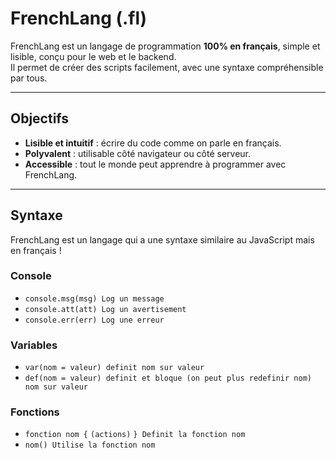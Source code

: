 # FrenchLang (.fl)

FrenchLang est un langage de programmation **100% en français**, simple et lisible, conçu pour le web et le backend.  
Il permet de créer des scripts facilement, avec une syntaxe compréhensible par tous.

---

## Objectifs

- **Lisible et intuitif** : écrire du code comme on parle en français.  
- **Polyvalent** : utilisable côté navigateur ou côté serveur.  
- **Accessible** : tout le monde peut apprendre à programmer avec FrenchLang.

---

## Syntaxe

FrenchLang est un langage qui a une syntaxe similaire au JavaScript mais en français !

### Console
- ```console.msg(msg) Log un message```
- ```console.att(att) Log un avertisement```
- ```console.err(err) Log une erreur```
### Variables
- ```var(nom = valeur) definit nom sur valeur```
- ```def(nom = valeur) definit et bloque (on peut plus redefinir nom) nom sur valeur```
### Fonctions
- ```fonction nom {```
  ```(actions)```
```} Definit la fonction nom```
- ```nom() Utilise la fonction nom```
